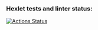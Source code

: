 ### Hexlet tests and linter status:
[![Actions Status](https://github.com/aslongasican/data-analytics-project-92/workflows/hexlet-check/badge.svg)](https://github.com/aslongasican/data-analytics-project-92/actions)